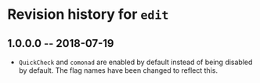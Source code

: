# Revision history for `edit`

## 1.0.0.0 -- 2018-07-19

* `QuickCheck` and `comonad` are enabled by default instead of being disabled
  by default. The flag names have been changed to reflect this.
